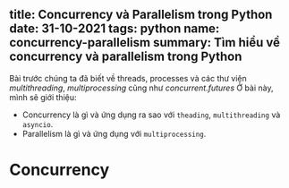 title: Concurrency và Parallelism trong Python
date: 31-10-2021
tags: python
name: concurrency-parallelism
summary: Tìm hiểu về concurrency và parallelism trong Python
--------------------------------------------------

Bài trước chúng ta đã biết về threads, processes và các thư viện *multithreading*, *multiprocessing* cũng như *concurrent.futures*
Ở bài này, mình sẽ giới thiệu:

* Concurrency là gì và ứng dụng ra sao với `theading`, `multithreading` và `asyncio`.
* Parallelism là gì và ứng dụng với `multiprocessing`.


# Concurrency
